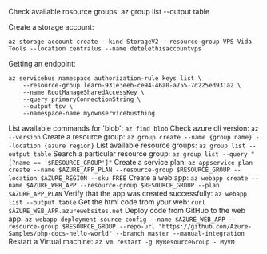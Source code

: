Check available rosource groups:
	az group list --output table


Create a storage account:
```
az storage account create --kind StorageV2 --resource-group VPS-Vida-Tools --location centralus --name detelethisaccountvps
```

Getting an endpoint:
```
az servicebus namespace authorization-rule keys list \
    --resource-group learn-931e3eeb-ce94-46a0-a755-7d225ed931a2 \
    --name RootManageSharedAccessKey \
    --query primaryConnectionString \
    --output tsv \
    --namespace-name myownservicebusthing
```

List available commands for 'blob':
	`az find blob`
Check azure cli version:
	`az --version`
Create a resource group:
	`az group create --name {group name} --location {azure region}`
List available resource groups:
	`az group list --output table`
Search a particular resource group:
	`az group list --query "[?name == '$RESOURCE_GROUP']"`
Create a service plan:
	`az appservice plan create --name $AZURE_APP_PLAN --resource-group $RESOURCE_GROUP --location $AZURE_REGION --sku FREE`
Create a web app:
	`az webapp create --name $AZURE_WEB_APP --resource-group $RESOURCE_GROUP --plan $AZURE_APP_PLAN`
Verify that the app was created successfully:
	`az webapp list --output table`
Get the html code from your web:
	`curl $AZURE_WEB_APP.azurewebsites.net`
Deploy code from GitHub to the web app:
	`az webapp deployment source config --name $AZURE_WEB_APP --resource-group $RESOURCE_GROUP --repo-url "https://github.com/Azure-Samples/php-docs-hello-world" --branch master --manual-integration`
Restart a Virtual machine:
	`az vm restart -g MyResourceGroup - MyVM`



